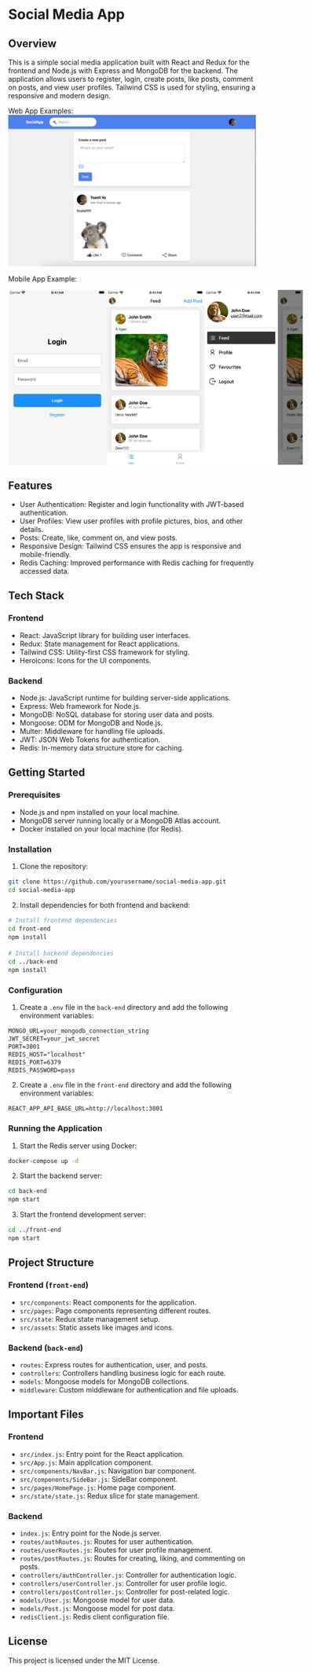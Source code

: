 # Social Media App

## Overview

This is a simple social media application built with React and Redux for the frontend and Node.js with Express and MongoDB for the backend. The application allows users to register, login, create posts, like posts, comment on posts, and view user profiles. Tailwind CSS is used for styling, ensuring a responsive and modern design.

Web App Examples:
![App Screenshot](./AppHomePage.png)

Mobile App Example:

<div style="display: flex; justify-content: space-between; text-align: center;">
    <img src="./mobile_1.png" alt="App Screenshot" width="200"/>
    <img src="./mobile_2.png" alt="App Screenshot" width="200"/>
    <img src="./mobile_3.png" alt="App Screenshot" width="200"/>
</div>

## Features

- User Authentication: Register and login functionality with JWT-based authentication.
- User Profiles: View user profiles with profile pictures, bios, and other details.
- Posts: Create, like, comment on, and view posts.
- Responsive Design: Tailwind CSS ensures the app is responsive and mobile-friendly.
- Redis Caching: Improved performance with Redis caching for frequently accessed data.

## Tech Stack

### Frontend

- React: JavaScript library for building user interfaces.
- Redux: State management for React applications.
- Tailwind CSS: Utility-first CSS framework for styling.
- Heroicons: Icons for the UI components.

### Backend

- Node.js: JavaScript runtime for building server-side applications.
- Express: Web framework for Node.js.
- MongoDB: NoSQL database for storing user data and posts.
- Mongoose: ODM for MongoDB and Node.js.
- Multer: Middleware for handling file uploads.
- JWT: JSON Web Tokens for authentication.
- Redis: In-memory data structure store for caching.

## Getting Started

### Prerequisites

- Node.js and npm installed on your local machine.
- MongoDB server running locally or a MongoDB Atlas account.
- Docker installed on your local machine (for Redis).

### Installation

1. Clone the repository:

```bash
git clone https://github.com/yourusername/social-media-app.git
cd social-media-app
```

2. Install dependencies for both frontend and backend:

```bash
# Install frontend dependencies
cd front-end
npm install

# Install backend dependencies
cd ../back-end
npm install
```

### Configuration

1. Create a `.env` file in the `back-end` directory and add the following environment variables:

```plaintext
MONGO_URL=your_mongodb_connection_string
JWT_SECRET=your_jwt_secret
PORT=3001
REDIS_HOST="localhost"
REDIS_PORT=6379
REDIS_PASSWORD=pass
```

2. Create a `.env` file in the `front-end` directory and add the following environment variables:

```plaintext
REACT_APP_API_BASE_URL=http://localhost:3001
```

### Running the Application

1. Start the Redis server using Docker:

```bash
docker-compose up -d
```

2. Start the backend server:

```bash
cd back-end
npm start
```

3. Start the frontend development server:

```bash
cd ../front-end
npm start
```

## Project Structure

### Frontend (`front-end`)

- `src/components`: React components for the application.
- `src/pages`: Page components representing different routes.
- `src/state`: Redux state management setup.
- `src/assets`: Static assets like images and icons.

### Backend (`back-end`)

- `routes`: Express routes for authentication, user, and posts.
- `controllers`: Controllers handling business logic for each route.
- `models`: Mongoose models for MongoDB collections.
- `middleware`: Custom middleware for authentication and file uploads.

## Important Files

### Frontend

- `src/index.js`: Entry point for the React application.
- `src/App.js`: Main application component.
- `src/components/NavBar.js`: Navigation bar component.
- `src/components/SideBar.js`: SideBar component.
- `src/pages/HomePage.js`: Home page component.
- `src/state/state.js`: Redux slice for state management.

### Backend

- `index.js`: Entry point for the Node.js server.
- `routes/authRoutes.js`: Routes for user authentication.
- `routes/userRoutes.js`: Routes for user profile management.
- `routes/postRoutes.js`: Routes for creating, liking, and commenting on posts.
- `controllers/authController.js`: Controller for authentication logic.
- `controllers/userController.js`: Controller for user profile logic.
- `controllers/postController.js`: Controller for post-related logic.
- `models/User.js`: Mongoose model for user data.
- `models/Post.js`: Mongoose model for post data.
- `redisClient.js`: Redis client configuration file.

## License

This project is licensed under the MIT License.
